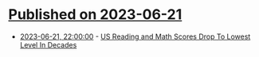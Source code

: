 # [Published on 2023-06-21](index.md)

* [2023-06-21, 22:00:00](https://science.slashdot.org/story/23/06/21/2052204/us-reading-and-math-scores-drop-to-lowest-level-in-decades?utm_source=rss1.0mainlinkanon&utm_medium=feed) - [US Reading and Math Scores Drop To Lowest Level In Decades](https://science.slashdot.org/story/23/06/21/2052204/us-reading-and-math-scores-drop-to-lowest-level-in-decades?utm_source=rss1.0mainlinkanon&utm_medium=feed)
